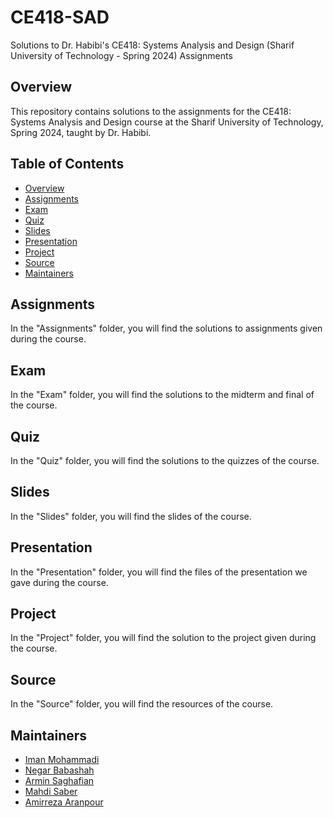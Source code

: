 # CE418-SAD
Solutions to Dr. Habibi's CE418: Systems Analysis and Design (Sharif University of Technology - Spring 2024) Assignments

## Overview

This repository contains solutions to the assignments for the CE418: Systems Analysis and Design course at the Sharif University of Technology, Spring 2024, taught by Dr. Habibi.

## Table of Contents

- [Overview](#overview)
- [Assignments](#assignments)
- [Exam](#exam)
- [Quiz](#quiz)
- [Slides](#slides)
- [Presentation](#presentation)
- [Project](#project)
- [Source](#source)
- [Maintainers](#maintainers)

## Assignments

In the "Assignments" folder, you will find the solutions to assignments given during the course.

## Exam

In the "Exam" folder, you will find the solutions to the midterm and final of the course.

## Quiz

In the "Quiz" folder, you will find the solutions to the quizzes of the course.

## Slides

In the "Slides" folder, you will find the slides of the course.

## Presentation

In the "Presentation" folder, you will find the files of the presentation we gave during the course.

## Project

In the "Project" folder, you will find the solution to the project given during the course.

## Source

In the "Source" folder, you will find the resources of the course.

## Maintainers

- [Iman Mohammadi](https://github.com/Imanm02)
- [Negar Babashah](https://github.com/Negarbsh)
- [Armin Saghafian](https://github.com/ArminS03)
- [Mahdi Saber](https://github.com/elshan22)
- [Amirreza Aranpour](https://github.com/AmirrezaAranpour)